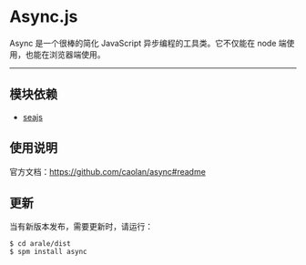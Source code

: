 
# Async.js

Async 是一个很棒的简化 JavaScript 异步编程的工具类。它不仅能在 node 端使用，也能在浏览器端使用。

---


## 模块依赖

 - [seajs](seajs/README.md)


## 使用说明

官方文档：<https://github.com/caolan/async#readme>


## 更新

当有新版本发布，需要更新时，请运行：

```
$ cd arale/dist
$ spm install async
```
